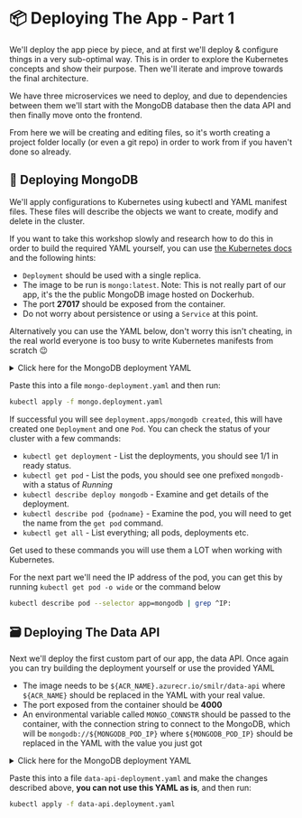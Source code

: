# 📦 Deploying The App - Part 1

We'll deploy the app piece by piece, and at first we'll deploy & configure things in a very sub-optimal way. This is in order to explore the Kubernetes concepts and show their purpose. Then we'll iterate and improve towards the final architecture.

We have three microservices we need to deploy, and due to dependencies between them we'll start with the MongoDB database then the data API and then finally move onto the frontend.

From here we will be creating and editing files, so it's worth creating a project folder locally (or even a git repo) in order to work from if you haven't done so already.

## 🍃 Deploying MongoDB

We'll apply configurations to Kubernetes using kubectl and YAML manifest files. These files will describe the objects we want to create, modify and delete in the cluster.

If you want to take this workshop slowly and research how to do this in order to build the required YAML yourself, you can use [the Kubernetes docs](https://kubernetes.io/docs/concepts/workloads/controllers/deployment/) and the following hints:

- `Deployment` should be used with a single replica.
- The image to be run is `mongo:latest`. Note: This is not really part of our app, it's the the public MongoDB image hosted on Dockerhub.
- The port **27017** should be exposed from the container.
- Do not worry about persistence or using a `Service` at this point.

Alternatively you can use the YAML below, don't worry this isn't cheating, in the real world everyone is too busy to write Kubernetes manifests from scratch 😉

<details markdown="1">
<summary>Click here for the MongoDB deployment YAML</summary>

```yaml
kind: Deployment
apiVersion: apps/v1

metadata:
  name: mongodb

spec:
  replicas: 1
  selector:
    matchLabels:
      app: mongodb
  template:
    metadata:
      labels:
        app: mongodb
    spec:
      containers:
        - name: mongodb-container

          image: mongo:latest
          imagePullPolicy: Always

          ports:
            - containerPort: 27017

          resources:
            limits:
              memory: "128Mi"
              cpu: "500m"
```

</details>

Paste this into a file `mongo-deployment.yaml` and then run:

```bash
kubectl apply -f mongo.deployment.yaml
```
  
If successful you will see `deployment.apps/mongodb created`, this will have created one `Deployment` and one `Pod`. You can check the status of your cluster with a few commands:

- `kubectl get deployment` - List the deployments, you should see 1/1 in ready status.
- `kubectl get pod` - List the pods, you should see one prefixed `mongodb-` with a status of *Running*
- `kubectl describe deploy mongodb` - Examine and get details of the deployment.
- `kubectl describe pod {podname}` - Examine the pod, you will need to get the name from the `get pod` command.
- `kubectl get all` - List everything; all pods, deployments etc.

Get used to these commands you will use them a LOT when working with Kubernetes.

For the next part we'll need the IP address of the pod, you can get this by running `kubectl get pod -o wide` or the command below

```bash
kubectl describe pod --selector app=mongodb | grep ^IP:
```

## 🗃️ Deploying The Data API

Next we'll deploy the first custom part of our app, the data API. Once again you can try building the deployment yourself or use the provided YAML

- The image needs to be `${ACR_NAME}.azurecr.io/smilr/data-api` where `${ACR_NAME}` should be replaced in the YAML with your real value.
- The port exposed from the container should be **4000**
- An environmental variable called `MONGO_CONNSTR` should be passed to the container, with the connection string to connect to the MongoDB, which will be `mongodb://${MONGODB_POD_IP}` where `${MONGODB_POD_IP}` should be replaced in the YAML with the value you just got

<details markdown="1">
<summary>Click here for the MongoDB deployment YAML</summary>

```yaml
kind: Deployment
apiVersion: apps/v1

metadata:
  name: data-api

spec:
  replicas: 1
  selector:
    matchLabels:
      app: data-api
  template:
    metadata:
      labels:
        app: data-api
    spec:
      containers:
        - name: data-api-container

          image: ${ACR_NAME}.azurecr.io/smilr/data-api
          imagePullPolicy: Always

          ports:
            - containerPort: 4000

          resources:
            limits:
              memory: "128Mi"
              cpu: "500m"

          env:
            - name: MONGO_CONNSTR
              value: mongodb://${MONGODB_POD_IP}
```

</details>

Paste this into a file `data-api-deployment.yaml` and make the changes described above, **you can not use this YAML as is**, and then run:

```bash
kubectl apply -f data-api.deployment.yaml
```